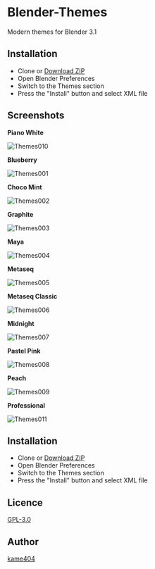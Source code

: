 Blender-Themes
====

Modern themes for Blender 3.1

## Installation

* Clone or [Download ZIP](https://github.com/kame404/Blender-Themes/archive/master.zip)
* Open Blender Preferences
* Switch to the Themes section
* Press the "Install" button and select XML file
 
## Screenshots

**Piano White**

![Themes010](https://user-images.githubusercontent.com/54836559/147719608-adc0d8eb-b190-4a81-ad00-fb0758c9c532.png)

**Blueberry**

![Themes001](https://user-images.githubusercontent.com/54836559/147719624-fd488e02-7b9f-4589-ac72-badb0cb4e2f9.png)

**Choco Mint**

![Themes002](https://user-images.githubusercontent.com/54836559/147719632-14f14302-4c1f-468e-a7ef-68f512ac8cbb.png)

**Graphite**

![Themes003](https://user-images.githubusercontent.com/54836559/147719730-8b530c54-abd0-4ebc-bcf0-8e53efbc423a.png)

**Maya**

![Themes004](https://user-images.githubusercontent.com/54836559/147719646-e2d4bdaa-82f1-4626-b602-cef22c58bc38.png)

**Metaseq**

![Themes005](https://user-images.githubusercontent.com/54836559/147719652-862b5942-ea86-4e2d-862c-820c0dd6ceb5.png)

**Metaseq Classic**

![Themes006](https://user-images.githubusercontent.com/54836559/147719658-d67d6424-980a-42a8-9e7f-79cf5cab7442.png)

**Midnight**

![Themes007](https://user-images.githubusercontent.com/54836559/147719668-b3b6c67a-a5dd-41be-bac7-adb1b122266e.png)

**Pastel Pink**

![Themes008](https://user-images.githubusercontent.com/54836559/147719681-cdc8aca2-d484-412c-a7a1-8c8d4fe43af4.png)

**Peach**

![Themes009](https://user-images.githubusercontent.com/54836559/147719695-dd51ff41-8237-4579-900d-34b512c419f1.png)

**Professional**

![Themes011](https://user-images.githubusercontent.com/54836559/147719709-1ea5d37b-c018-437e-811d-d462d541cbf5.png)

## Installation

* Clone or [Download ZIP](https://github.com/kame404/Blender-Themes/archive/master.zip)
* Open Blender Preferences
* Switch to the Themes section
* Press the "Install" button and select XML file

## Licence

[GPL-3.0](https://github.com/kame404/Blender-Themes/blob/master/LICENSE)

## Author

[kame404](https://github.com/kame404)
